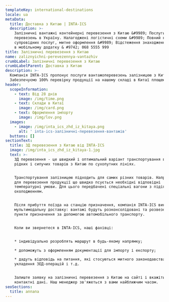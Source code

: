 ```yaml
---
templateKey: international-destinations
locale: ua
metaData:
  title: Доставка з Китаю | INTA-ICS
  description: >-
    Залізничні вантажні контейнерні перевезення з Китаю &#9989; Послуги З/Д
    перевезень в Україну. Налагоджені логістичні схеми &#9989; Повний комплекс
    супровідних послуг, митне оформлення &#9989; Відстеження знаходження вантажу
    в мобільному додатку & #9742; 068 5555 999
title: Залізничні перевезення з Китаю
name: zaliznyichni-perevezennya-vantazhiv
crumbLabel: Залізничні перевезення з Китаю
crumbLabelParent: Доставка з Китаю
description: >-
  Компанія INTA-ICS пропонує послуги вантажоперевезень залізницею з Китаю.
  Забезпечуємо 100% перевірку продукції на нашому складі в Китаї площею 5000 м².
header:
  scopeInformation:
    - text: Від 28 днів
      image: /img/time.png
    - text: Cклади в Китаї
      image: /img/card.png
    - text: Оформлення імпорту
      image: /img/lov.png
  images:
    - image: /img/inta_ics_zhd_iz_kitaya.png
      alt: ' inta-ics-залізничні-перевезення-вантажів'
  buttons: []
sectionText:
  title: ЗД перевезення з Китаю від INTA-ICS
  image: /img/inta_ics_zhd_iz_kitaya-1.jpg
  text: >-
    ЗД перевезення - це швидкий і оптимальний варіант транспортування великих,
    рідких і сипучих товарів з Китаю по сухопутних лініях.


    Транспортування залізницею підходить для самих різних товарів. Наприклад,
    для перевезення продукції що швидко псується необхідні відповідні
    температурні умови. Для цього передбачені спеціальні вагони з підігрівом або
    охолодженням.


    Після прибуття поїзда на станцію призначення, компанія INTA-ICS виконає
    мультимодальну доставку: вантажі будуть розконсолідовані та розвезені в
    пункти призначення за допомогою автомобільного транспорту.


    Коли ви звернетеся в INTA-ICS, наші фахівці:


    * індивідуально розроблять маршрут в будь-якому напрямку;

    * допоможуть з оформленням документації для імпорту і експорту;

    * дадуть відповідь на питання, які стосуються митного законодавства,
    укладення ЗЕД-операцій і т.д.


    Залиште заявку на залізничні перевезення з Китаю на сайті і вкажіть
    контактні дані. Наш менеджер зв'яжеться з вами найближчим часом.
seoSections:
  title: аппапа
---
```

